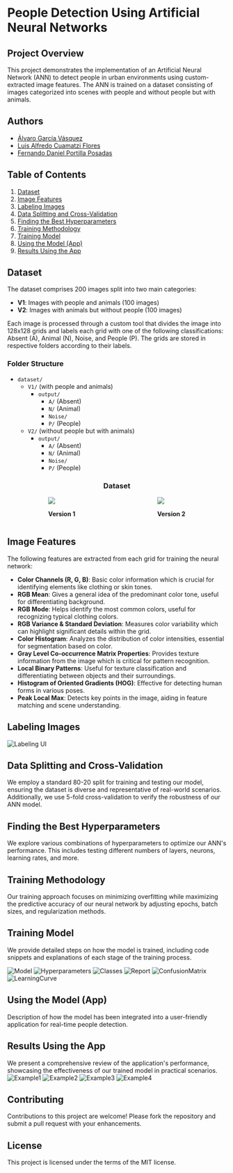 # People Detection Using Artificial Neural Networks

## Project Overview
This project demonstrates the implementation of an Artificial Neural Network (ANN) to detect people in urban environments using custom-extracted image features. The ANN is trained on a dataset consisting of images categorized into scenes with people and without people but with animals.

## Authors
- [Álvaro García Vásquez](https://github.com/AlvaroVasquezAI)
- [Luis Alfredo Cuamatzi Flores](https://github.com/mexboxluis)
- [Fernando Daniel Portilla Posadas](https://github.com/Makinadefuego)

## Table of Contents
1. [Dataset](#dataset)
2. [Image Features](#features)
3. [Labeling Images](#labeling)
4. [Data Splitting and Cross-Validation](#splitting)
5. [Finding the Best Hyperparameters](#hyperparameters)
6. [Training Methodology](#training)
7. [Training Model](#model-training)
8. [Using the Model (App)](#using-app)
9. [Results Using the App](#results-app)

## Dataset
The dataset comprises 200 images split into two main categories:
- **V1**: Images with people and animals (100 images)
- **V2**: Images with animals but without people (100 images)

Each image is processed through a custom tool that divides the image into 128x128 grids and labels each grid with one of the following classifications: Absent (A), Animal (N), Noise, and People (P). The grids are stored in respective folders according to their labels.

### Folder Structure
- `dataset/`
  - `V1/` (with people and animals)
    - `output/`
      - `A/` (Absent)
      - `N/` (Animal)
      - `Noise/`
      - `P/` (People)
  - `V2/` (without people but with animals)
    - `output/`
      - `A/` (Absent)
      - `N/` (Animal)
      - `Noise/`
      - `P/` (People)

<h3 style = 'text-align:center'> <strong>Dataset</strong></h3>
<div style = "display: flex; justify-content: space-around;">
    <div>
        <img src = "resources/images/v1Example.png" style = "width: 300, center;"/>
        <p style = "text-align: center;"> <strong>Version 1</strong> </p>
    </div>
    <div>
        <img src = "resources/images/v2Example.png" style = "width: 300 center;"/>
        <p style = "text-align: center;"> <strong>Version 2</strong> </p>
    </div>
</div>


## Image Features
The following features are extracted from each grid for training the neural network:
- **Color Channels (R, G, B)**: Basic color information which is crucial for identifying elements like clothing or skin tones.
- **RGB Mean**: Gives a general idea of the predominant color tone, useful for differentiating background.
- **RGB Mode**: Helps identify the most common colors, useful for recognizing typical clothing colors.
- **RGB Variance & Standard Deviation**: Measures color variability which can highlight significant details within the grid.
- **Color Histogram**: Analyzes the distribution of color intensities, essential for segmentation based on color.
- **Gray Level Co-occurrence Matrix Properties**: Provides texture information from the image which is critical for pattern recognition.
- **Local Binary Patterns**: Useful for texture classification and differentiating between objects and their surroundings.
- **Histogram of Oriented Gradients (HOG)**: Effective for detecting human forms in various poses.
- **Peak Local Max**: Detects key points in the image, aiding in feature matching and scene understanding.

## Labeling Images
![Labeling UI](resources/images/UI.png)

## Data Splitting and Cross-Validation
We employ a standard 80-20 split for training and testing our model, ensuring the dataset is diverse and representative of real-world scenarios. Additionally, we use 5-fold cross-validation to verify the robustness of our ANN model.

## Finding the Best Hyperparameters
We explore various combinations of hyperparameters to optimize our ANN's performance. This includes testing different numbers of layers, neurons, learning rates, and more.

## Training Methodology
Our training approach focuses on minimizing overfitting while maximizing the predictive accuracy of our neural network by adjusting epochs, batch sizes, and regularization methods.

## Training Model
We provide detailed steps on how the model is trained, including code snippets and explanations of each stage of the training process.

![Model](resources/results/model/Results.png)
![Hyperparameters](resources/results/model/Hyperparameters.png)
![Classes](resources/results/model/ClassFeature.png)
![Report](resources/results/model/ClassificationReport.png)
![ConfusionMatrix](resources/results/model/ConfusionMatrix.png)
![LearningCurve](resources/results/model/LearningCurve.png)

## Using the Model (App)
Description of how the model has been integrated into a user-friendly application for real-time people detection.

## Results Using the App
We present a comprehensive review of the application's performance, showcasing the effectiveness of our trained model in practical scenarios.
![Example1](resources/results/app/example1.png)
![Example2](resources/results/app/example2.png)
![Example3](resources/results/app/example3.png)
![Example4](resources/results/app/example4.png)

## Contributing
Contributions to this project are welcome! Please fork the repository and submit a pull request with your enhancements.

## License
This project is licensed under the terms of the MIT license.
